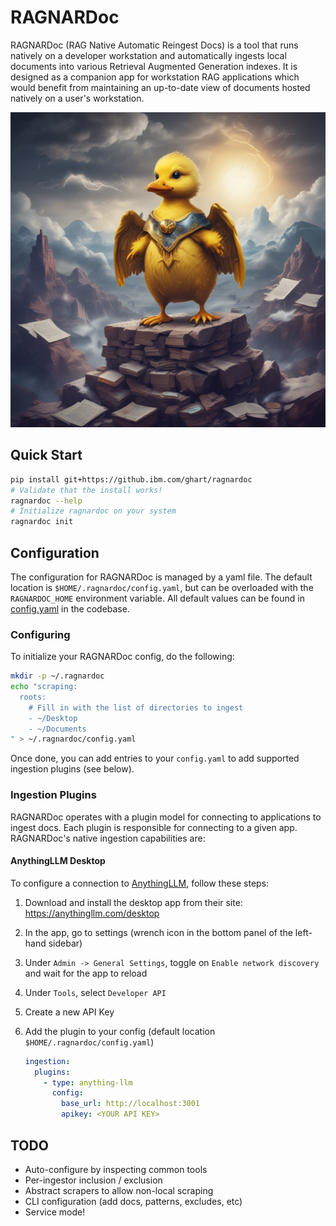 # RAGNARDoc

RAGNARDoc (RAG Native Automatic Reingest Docs) is a tool that runs natively on a developer workstation and automatically ingests local documents into various Retrieval Augmented Generation indexes. It is designed as a companion app for workstation RAG applications which would benefit from maintaining an up-to-date view of documents hosted natively on a user's workstation.

![ragnardoc duck](./ragnardoc.png)

## Quick Start

```sh
pip install git+https://github.ibm.com/ghart/ragnardoc
# Validate that the install works!
ragnardoc --help
# Initialize ragnardoc on your system
ragnardoc init
```

## Configuration

The configuration for RAGNARDoc is managed by a yaml file. The default location is `$HOME/.ragnardoc/config.yaml`, but can be overloaded with the `RAGNARDOC_HOME` environment variable. All default values can be found in [config.yaml](./ragnardoc/config/config.yaml) in the codebase.

### Configuring

To initialize your RAGNARDoc config, do the following:

```sh
mkdir -p ~/.ragnardoc
echo "scraping:
  roots:
    # Fill in with the list of directories to ingest
    - ~/Desktop
    - ~/Documents
" > ~/.ragnardoc/config.yaml
```

Once done, you can add entries to your `config.yaml` to add supported ingestion plugins (see below).

### Ingestion Plugins

RAGNARDoc operates with a plugin model for connecting to applications to ingest docs. Each plugin is responsible for connecting to a given app. RAGNARDoc's native ingestion capabilities are:

#### AnythingLLM Desktop

To configure a connection to [AnythingLLM](https://anythingllm.com/), follow these steps:

1. Download and install the desktop app from their site: https://anythingllm.com/desktop
2. In the app, go to settings (wrench icon in the bottom panel of the left-hand sidebar)
3. Under `Admin -> General Settings`, toggle on `Enable network discovery` and wait for the app to reload
4. Under `Tools`, select `Developer API`
5. Create a new API Key
6. Add the plugin to your config (default location `$HOME/.ragnardoc/config.yaml`)

   ```yaml
   ingestion:
     plugins:
       - type: anything-llm
         config:
           base_url: http://localhost:3001
           apikey: <YOUR API KEY>
   ```

## TODO

- Auto-configure by inspecting common tools
- Per-ingestor inclusion / exclusion
- Abstract scrapers to allow non-local scraping
- CLI configuration (add docs, patterns, excludes, etc)
- Service mode!
